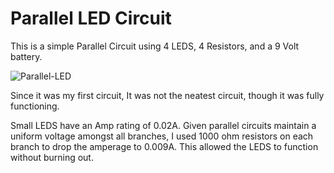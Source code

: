 # Parallel LED Circuit
This is a simple Parallel Circuit using 4 LEDS, 4 Resistors, and a 9 Volt battery.

![Parallel-LED](https://github.com/user-attachments/assets/b10980d9-6426-4b2c-b946-7c75ab4057a1)

Since it was my first circuit, It was not the neatest circuit, though it was fully functioning.

Small LEDS have an Amp rating of 0.02A. Given parallel circuits maintain a uniform voltage amongst all branches, I used 1000 ohm resistors on each branch to drop the amperage to 0.009A. This allowed the LEDS to function without burning out.
